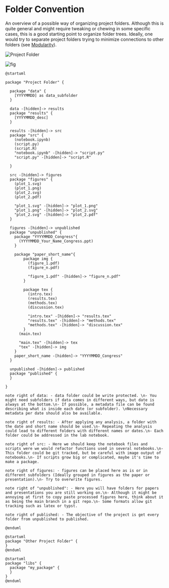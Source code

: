 # Folder Convention

An overview of a possible way of organizing project folders. 
Although this is quite general and might require tweaking or chewing in some specific cases, this is a good starting point to organize folder trees. 
Ideally, one would try to separate project folders trying to minimize connections to other folders (see [Modularity](https://www.16elt.com/2022/12/24/cohesion/)).

![Project Folder](www.plantuml.com/plantuml/png/RLR1Zjms3BtlLn1pQHR83j0UUoWID2sQGu8YpIL8WmLjqRQwiYH8z4wDelzU4Xfhh7K7Cy2Q8XyVdvxaVPCP4o-pkxkBs3_XI73wFOM_g6VuDJX3wGJ_tDq1r5M3Z1e3-Npz8fyF7zwz-mQOGLSUyz8DGUiauL_voLVZyF1riiQG__Rm4oJAY-EyHxs63i2FXdB_JR64n5ROWENKxu7aSGDvvGDJ5yBJsSRLT_SbcFja8v_ZsZv_Ae-djkRKj3hLsbD9hi-7l89vkjkO2wqcPR3ZagYHu1ggxACB_FZzEJ-FzqqW-YRmGyseWMY6-xl2y0RoWk8Dx3fB3HmoQvUIMGD7pDh-jCrz7Qh9MtnSEcVpH6O__owyQL3NgXr-3duKl7mg2J9pNVeIblJu4MUgIUSOMPKfJWHeCID6Iezv2eaVlPHLo5kEdKUeKMrMnb6PLEBZWj-qhv_JlkI5NlkYectXUk31z7VBmtfEuIpXXiJrU1pYC_4Kp35kREwNd6tmkjJIhXrUSDxrk566DjvMrEvjHOqVArfUUsMsWT2sb4yQEI99O4iuhCdUxgpnqWnDwj5-rTyxqpOb_-lmrjyA85-zS23PSM880-XT-ICyb3kpNAJGXyKPw0WkoKfkJ5BHCvap_EaVG6mFivQ39o5HxzyCji19_KpovC7OOQ14dk62QtuDtSAQGM0peDCO80DF15rW3lDPyTyF44FEjdFq6X1cOYpah2FeqIkn8IpUW26zzphhHxXC0cIrQRQ6WB2VIgTN8Tqetki47wcdd36jD-X8gMJdIKSNRZbe6tn6wr28d5_ATdMVAlTsO2d76DsgJD2lyaEtPYiJLqqlbYUTjFH1RxHNOl0urxRISSbaL0NuH96G5L2AAk1rQnoX0GuxVRSjq3OrND0pX39TLc3uHQGvR3GQeouZexkc3MLgsDvCX-5pwdNmtwG7N2hx9wAejRKETCUopWhb_IJqhYKNhO140_Oix8R5zso3px1SEMHwfeIkOXNkdoUR3zn7oy19B4-cE4nYFGhsueeSTjR341QEYz9lCDLkbTsOmWKwEq9G-3awsoChweohW5h-BWFRcO23X9u8S3jg1udAJQl-sFxSh1iTzcHWKYKmWzNjQS_AxaIzUcy8dLkLsXABD1iUPbMxN2IA4IKevQX2tXUvqgfKWqXPJlArzC2sUHNMhLt38W8w1nC-KtNO45BfMNPstpLh2Q2KPjQwIqXFwk3WbGwyTInE6IUmVBr0r7dUXt9kMEYbpCgu3t6L9hbSFdrnvZQtAlTQHhV-2R0B2oiUPW7RJelUpT0bzFsaWg5Q11B5e3JWZp2JJZ4ZwotamkLc8KN8IpyfdaEvmbLONcFcWsPLCDNhitGDdVuJQvz9LvM6KDU8Rl583EheTNFlaCBStEKSReZIwmrviypkFm00)

![fig](https://en.wikipedia.org/wiki/Plant#/media/File:Cosmarium201512081550.JPG)

```
@startuml

package "Project Folder" {

  package "data" {
    [YYYYMMDD] as data_subfolder
  }
  
  data -[hidden]-> results
  package "results" {
    [YYYYMMDD_desc]
  }

  results -[hidden]-> src
  package "src" {
    (notebook.ipynb)
    (script.py)
    (script.R)
    "notebook.ipynb" -[hidden]-> "script.py"
    "script.py" -[hidden]-> "script.R"

  }

  src -[hidden]-> figures
  package "figures" {
    (plot_1.svg)
    (plot_1.png)
    (plot_2.svg)
    (plot_2.pdf)

    "plot_1.svg" -[hidden]-> "plot_1.png"
    "plot_1.png" -[hidden]-> "plot_2.svg"
    "plot_2.svg" -[hidden]-> "plot_2.pdf"
  }

  figures -[hidden]-> unpublished
  package "unpublished" {
    package "YYYYMMDD_Congress"{
      (YYYYMMDD_Your_Name_Congress.ppt)
    }
    
    package "paper_short_name"{
        package img {
          (figure_1.pdf)
          (figure_n.pdf)

          "figure_1.pdf" -[hidden]-> "figure_n.pdf"
        }

        package tex {
          (intro.tex)
          (results.tex)
          (methods.tex)
          (discussion.tex)

          "intro.tex" -[hidden]-> "results.tex"
          "results.tex" -[hidden]-> "methods.tex"
          "methods.tex" -[hidden]-> "discussion.tex"
        }
      (main.tex)

      "main.tex" -[hidden]-> tex
      "tex" -[hidden]-> img
    }
    paper_short_name -[hidden]-> "YYYYMMDD_Congress"
  }

  unpublished -[hidden]-> published
  package "published" {
  }

}

note right of data: - data folder could be write protected. \n- You might need subfolders if data comes in different ways, but date is always at the bottom.\n- If possible, a metadata file can be found describing what is inside each date (or subfolder). \nNecessary metadata per date should also be available.

note right of results: - After applying any analysis, a folder with the date and short name should be used.\n- Repeating the analysis could lead to different folders with different names or dates.\n- Each folder could be addressed in the lab notebook.

note right of src: - Here we should keep the notebook files and scripts were we would refactor functions used in several notebooks.\n- This folder could be git tracked, but be careful with image output of notebooks.\n- If scripts grow big or complicated, maybe it's time to make a package.

note right of figures: - figures can be placed here as is or in different subfolders (Ideally grouped in figures as the paper or presentation).\n- Try to overwrite figures.

note right of "unpublished": - Here you will have folders for papers and presentations you are still working on.\n- Although it might be annoying at first to copy paste processed figures here, think about it as being the main branch in a git repo.\n- Some formats allow git tracking such as latex or typst.

note right of published: - The objective of the project is get every folder from unpublished to published.

@enduml
```

```
@startuml
package "Other Project Folder" {
}
@enduml
```

```
@startuml
package "libs" {
  package "my_package" {
  }
}
@enduml
```
